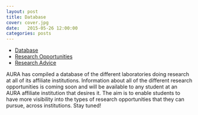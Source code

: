 ```yaml
---
layout: post
title: Database
cover: cover.jpg
date:   2015-05-26 12:00:00
categories: posts
---
```


- [Database](/database/)
- [Research Opportunities](/research_opportunities/)
- [Research Advice](/research_advice/)

AURA has compiled a database of the different laboratories doing research at all of its affiliate institutions. Information about all of the different research opportunities is coming soon and will be available to any student at an AURA affiliate institution that desires it. The aim is to enable students to have more visibility into the types of research opportunities that they can pursue, across institutions. Stay tuned!